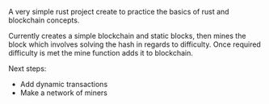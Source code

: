 A very simple rust project create to practice the basics of rust and blockchain concepts.


Currently creates a simple blockchain and static blocks, then mines the block which involves solving the hash in regards to difficulty.
Once required difficulty is met the mine function adds it to blockchain.

Next steps:

* Add dynamic transactions
* Make a network of miners

